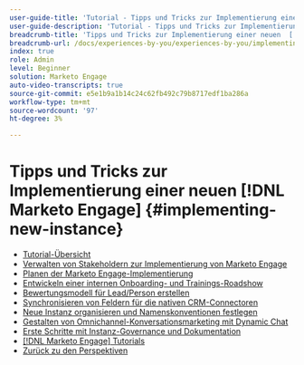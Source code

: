 ```yaml
---
user-guide-title: 'Tutorial - Tipps und Tricks zur Implementierung einer neuen  [!DNL Marketo Engage] '
user-guide-description: 'Tutorial - Tipps und Tricks zur Implementierung einer neuen  [!DNL Marketo Engage] '
breadcrumb-title: 'Tipps und Tricks zur Implementierung einer neuen  [!DNL Marketo Engage] '
breadcrumb-url: /docs/experiences-by-you/experiences-by-you/implementing-new-instance/overview
index: true
role: Admin
level: Beginner
solution: Marketo Engage
auto-video-transcripts: true
source-git-commit: e5e1b9a1b14c24c62fb492c79b8717edf1ba286a
workflow-type: tm+mt
source-wordcount: '97'
ht-degree: 3%

---
```



# Tipps und Tricks zur Implementierung einer neuen [!DNL Marketo Engage] {#implementing-new-instance}

+ [Tutorial-Übersicht](./overview.md)
+ [Verwalten von Stakeholdern zur Implementierung von Marketo Engage](./managing-stakeholder-communications.md)
+ [Planen der Marketo Engage-Implementierung](./planning-for-new-implementation.md)
+ [Entwickeln einer internen Onboarding- und Trainings-Roadshow](./internal-training-roadshow.md)
+ [Bewertungsmodell für Lead/Person erstellen](./building-person-scoring-model.md)
+ [Synchronisieren von Feldern für die nativen CRM-Connectoren](./syncing-fields-for-crm-integration.md)
+ [Neue Instanz organisieren und Namenskonventionen festlegen](./organizing-new-instance.md)
+ [Gestalten von Omnichannel-Konversationsmarketing mit Dynamic Chat](./designing-omnichannel-conversational-marketing.md)
+ [Erste Schritte mit Instanz-Governance und Dokumentation](./documenting-your-instance.md)
+ [[!DNL Marketo Engage] Tutorials](https://experienceleague.adobe.com/docs/marketo-learn/tutorials/overview.html?lang=de)
+ [Zurück zu den Perspektiven](https://experienceleague.adobe.com/en/perspectives#f-el_product=Marketo%20Engage&amp;aq=((%40el_contenttype%20NOT%20%22Community%7CUser%22)%20AND%20(%40el_contenttype%3D%22perspective%22)))
